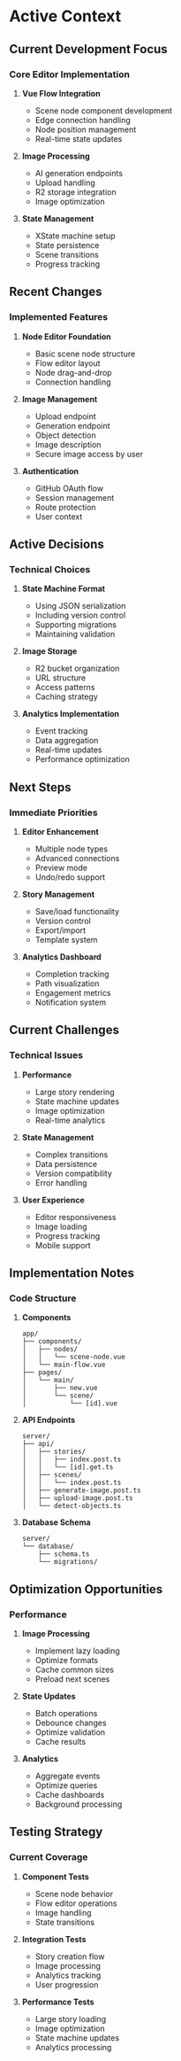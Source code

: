 # Active Context

## Current Development Focus

### Core Editor Implementation
1. **Vue Flow Integration**
   - Scene node component development
   - Edge connection handling
   - Node position management
   - Real-time state updates

2. **Image Processing**
   - AI generation endpoints
   - Upload handling
   - R2 storage integration
   - Image optimization

3. **State Management**
   - XState machine setup
   - State persistence
   - Scene transitions
   - Progress tracking

## Recent Changes

### Implemented Features
1. **Node Editor Foundation**
   - Basic scene node structure
   - Flow editor layout
   - Node drag-and-drop
   - Connection handling

2. **Image Management**
   - Upload endpoint
   - Generation endpoint
   - Object detection
   - Image description
   - Secure image access by user

3. **Authentication**
   - GitHub OAuth flow
   - Session management
   - Route protection
   - User context

## Active Decisions

### Technical Choices
1. **State Machine Format**
   - Using JSON serialization
   - Including version control
   - Supporting migrations
   - Maintaining validation

2. **Image Storage**
   - R2 bucket organization
   - URL structure
   - Access patterns
   - Caching strategy

3. **Analytics Implementation**
   - Event tracking
   - Data aggregation
   - Real-time updates
   - Performance optimization

## Next Steps

### Immediate Priorities
1. **Editor Enhancement**
   - Multiple node types
   - Advanced connections
   - Preview mode
   - Undo/redo support

2. **Story Management**
   - Save/load functionality
   - Version control
   - Export/import
   - Template system

3. **Analytics Dashboard**
   - Completion tracking
   - Path visualization
   - Engagement metrics
   - Notification system

## Current Challenges

### Technical Issues
1. **Performance**
   - Large story rendering
   - State machine updates
   - Image optimization
   - Real-time analytics

2. **State Management**
   - Complex transitions
   - Data persistence
   - Version compatibility
   - Error handling

3. **User Experience**
   - Editor responsiveness
   - Image loading
   - Progress tracking
   - Mobile support

## Implementation Notes

### Code Structure
1. **Components**
   ```
   app/
   ├── components/
   │   ├── nodes/
   │   │   └── scene-node.vue
   │   └── main-flow.vue
   ├── pages/
   │   └── main/
   │       ├── new.vue
   │       └── scene/
   │           └── [id].vue
   ```

2. **API Endpoints**
   ```
   server/
   ├── api/
   │   ├── stories/
   │   │   ├── index.post.ts
   │   │   └── [id].get.ts
   │   ├── scenes/
   │   │   └── index.post.ts
   │   ├── generate-image.post.ts
   │   ├── upload-image.post.ts
   │   └── detect-objects.ts
   ```

3. **Database Schema**
   ```
   server/
   └── database/
       ├── schema.ts
       └── migrations/
   ```

## Optimization Opportunities

### Performance
1. **Image Processing**
   - Implement lazy loading
   - Optimize formats
   - Cache common sizes
   - Preload next scenes

2. **State Updates**
   - Batch operations
   - Debounce changes
   - Optimize validation
   - Cache results

3. **Analytics**
   - Aggregate events
   - Optimize queries
   - Cache dashboards
   - Background processing

## Testing Strategy

### Current Coverage
1. **Component Tests**
   - Scene node behavior
   - Flow editor operations
   - Image handling
   - State transitions

2. **Integration Tests**
   - Story creation flow
   - Image processing
   - Analytics tracking
   - User progression

3. **Performance Tests**
   - Large story loading
   - Image optimization
   - State machine updates
   - Analytics processing
